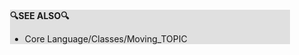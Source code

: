 <div style="margin:2em; background-color: #e0e0e0;">

<strong>🔍SEE ALSO🔍</strong>

 * Core Language/Classes/Moving_TOPIC

</div>

